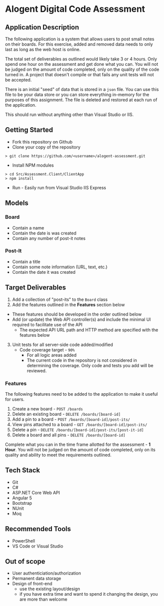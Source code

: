 # Alogent Digital Code Assessment

## Application Description

The following application is a system that allows users to post small notes on their boards.
For this exercise, added and removed data needs to only last as long as the web host is online.

The total set of deliverables as outlined would likely take 3 or 4 hours.
Only spend one hour on the assessment and get done what you can.
You will not be judged on the amount of code completed, only on the quality of the code turned in.
A project that doesn't compile or that fails any unit tests will not be accepted.

There is an initial "seed" of data that is stored in a `json` file. 
You can use this file to be your data store or you can store everything in-memory for the purposes of this assignment.
The file is deleted and restored at each run of the application.

This should run without anything other than Visual Studio or IIS.

## Getting Started

* Fork this repository on Github
* Clone your copy of the repository 

```
> git clone https://github.com/<username>/alogent-assessment.git
```

* Install NPM modules

```
> cd Src/Assessment.Client/ClientApp
> npm install
```

* Run - Easily run from Visual Studio IIS Express

## Models

### Board

* Contain a name
* Contain the date is was created
* Contain any number of post-it notes

### Post-It

* Contain a title
* Contain some note information (URL, text, etc.)
* Contain the date it was created

## Target Deliverables 

1. Add a collection of "post-its" to the `Board` class
2. Add the features outlined in the __Features__ section below
  - These features should be developed in the order outlined below
  - Add (or update) the Web API controller(s) and include the minimal UI required to facilitate use of the API
      - The expected API URL path and HTTP method are specified with the features below
3. Unit tests for all server-side code added/modified
    - Code coverage target - `90%`
      - For all logic areas added
      - The current code in the repository is not considered in determining the coverage. Only code and tests you add will be reviewed.

### Features

The following features need to be added to the application to make it useful for users.

1. Create a new board - `POST /boards`
2. Delete an existing board - `DELETE /boards/[board-id]`
3. Add a pin to a board - `POST /boards/[board-id]/post-its/`
4. View pins attached to a board - `GET /boards/[board-id]/post-its/`
5. Delete a pin - `DELETE /boards/[board-id]/post-its/[post-it-id]`
6. Delete a board and all pins - `DELETE /boards/[board-id]`

Complete what you can in the time frame allotted for the assessment - __1 Hour__.
You will not be judged on the amount of code completed, only on its quality and ability to meet the requirements outlined.

## Tech Stack

* Git
* C#
* ASP.NET Core Web API
* Angular 5
* Bootstrap
* NUnit
* Moq

## Recommended Tools

* PowerShell
* VS Code or Visual Studio
 
## Out of scope

- User authenticiation/authorization
- Permanent data storage
- Design of front-end 
    - use the existing layout/design
    - if you have extra time and want to spend it changing the design, you are more than welcome
